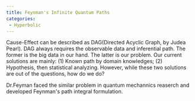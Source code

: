 ```yaml
---
title: Feynman's Infinite Quantum Paths
categories:
 - Hyperbolic
---
```


Cause-Effect can be described as DAG(Directed Acyclic Graph, by Judea Pearl).
DAG always requires the observable data and inferential path. The former is the big data in our hand. The latter is our problem.
Our current solutions are mainly: (1) Known path by domain knowledges; (2) Hypothesis, then statistical analyzing. 
However, while these two solutions are out of the questions, how do we do? 

Dr.Feyman faced the similar problem in quantum mechannics reaserch and developed Feynman's path integral formulation.

<!--more>

[Feynman's Infinite Quantum Paths](https://www.youtube.com/watch?v=vSFRN-ymfgE&t=125s&ab_channel=PBSSpaceTime)

![Feynman](/assets/images/Feynman-1.png)

Due to understand Feynman's path integral formulation, we'd better warm up the [Morden Quantum Mechanics]
(https://www.youtube.com/playlist?list=PLstdOGDXMaWJ3HnIclSo_tt44ly2ulfOq).

